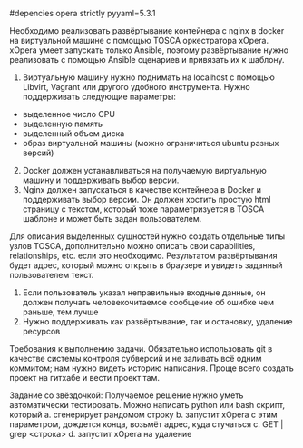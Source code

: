 #depencies
opera
strictly pyyaml=5.3.1

Необходимо реализовать развёртывание контейнера с nginx в docker на виртуальной машине с помощью TOSCA оркестратора xOpera. xOpera умеет запускать только Ansible, поэтому развёртывание нужно реализовать с помощью Ansible сценариев и привязать их к шаблону.

1) Виртуальную машину нужно поднимать на localhost с помощью Libvirt, Vagrant или другого удобного инструмента. Нужно поддерживать следующие параметры:
- выделенное число CPU
- выделенную память
- выделенный объем диска
- образ виртуальной машины (можно ограничиться ubuntu разных версий)
2) Docker должен устанавливаться на получаемую виртуальную машину и поддерживать выбор версии.
3) Nginx должен запускаться в качестве контейнера в Docker и поддерживать выбор версии. Он должен хостить простую html страницу с текстом, который тоже параметризуется в TOSCA шаблоне и может быть задан пользователем.

Для описания выделенных сущностей нужно создать отдельные типы узлов TOSCA, дополнительно можно описать свои capabilities, relationships, etc. если это необходимо.
Результатом развёртывания будет адрес, который можно открыть в браузере и увидеть заданный пользователем текст.

1) Если пользователь указал неправильные входные данные, он должен получать человекочитаемое сообщение об ошибке чем раньше, тем лучше
2) Нужно поддерживать как развёртывание, так и остановку, удаление ресурсов

Требования к выполнению задачи. Обязательно использовать git  в качестве системы контроля субверсий и не заливать всё одним коммитом; нам нужно видеть историю написания. Проще всего создать проект на гитхабе и вести проект там.

Задание со звёздочкой: Получаемое решение нужно уметь автоматически тестировать. Можно написать python или bash скрипт, который
  a. сгенерирует рандомом строку
  b. запустит xOpera с этим параметром, дождется конца, возьмёт адрес, куда стучаться
  c. GET <adress> | grep <строка>
  d. запустит xOpera на удаление


